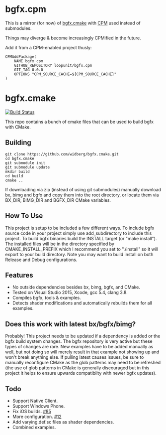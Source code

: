 bgfx.cpm
===================
This is a mirror (for now) of [bgfx.cmake](https://github.com/widberg/bgfx.cmake) with [CPM](https://github.com/TheLartians/CPM.cmake) used instead of submodules.

Things may diverge & become increasingly CPMified in the future.

Add it from a CPM-enabled project thusly:
```
CPMAddPackage(
	NAME bgfx_cpm
	GITHUB_REPOSITORY loopunit/bgfx.cpm
	GIT_TAG 0.0.0
	OPTIONS "CPM_SOURCE_CACHE=${CPM_SOURCE_CACHE}"
)
```

bgfx.cmake
===================
[![Build Status](https://travis-ci.org/widberg/bgfx.cmake.svg?branch=master)](https://travis-ci.org/widberg/bgfx.cmake)

This repo contains a bunch of cmake files that can be used to build bgfx with CMake.

Building
-------------

```
git clone https://github.com/widberg/bgfx.cmake.git
cd bgfx.cmake
git submodule init
git submodule update
mkdir build
cd build
cmake ..
```

If downloading via zip (instead of using git submodules) manually download bx, bimg and bgfx and copy them into the root directory, or locate them via BX_DIR, BIMG_DIR and BGFX_DIR CMake variables.

How To Use
-------------
This project is setup to be included a few different ways. To include bgfx source code in your project simply use add_subdirectory to include this project. To build bgfx binaries build the INSTALL target (or "make install"). The installed files will be in the directory specified by CMAKE_INSTALL_PREFIX which I recommend you set to "./install" so it will export to your build directory. Note you may want to build install on both Release and Debug configurations.

Features
-------------
* No outside dependencies besides bx, bimg, bgfx, and CMake.
* Tested on Visual Studio 2015, Xcode, gcc 5.4, clang 3.8.
* Compiles bgfx, tools & examples.
* Detects shader modifications and automatically rebuilds them for all examples.

Does this work with latest bx/bgfx/bimg?
-------------
Probably! This project needs to be updated if a dependency is added or the bgfx build system changes. The bgfx repository is very active but these types of changes are rare. New examples have to be added manually as well, but not doing so will merely result in that example not showing up and won't break anything else. If pulling latest causes issues, be sure to manually reconfigure CMake as the glob patterns may need to be refreshed (the use of glob patterns in CMake is generally discouraged but in this project it helps to ensure upwards compatibilty with newer bgfx updates).

Todo
-------------
* Support Native Client.
* Support Windows Phone.
* Fix iOS builds. [#85](https://github.com/widberg/bgfx.cmake/issues/85)
* More configuration. [#12](https://github.com/widberg/bgfx.cmake/issues/12)
* Add varying.def.sc files as shader dependencies.
* Combined examples.
